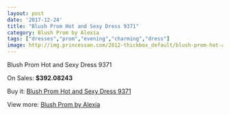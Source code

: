 ```yaml
---
layout: post
date: '2017-12-24'
title: "Blush Prom Hot and Sexy Dress 9371"
category: Blush Prom by Alexia
tags: ["dresses","prom","evening","charming","dress"]
image: http://img.princessan.com/2812-thickbox_default/blush-prom-hot-and-sexy-dress-9371.jpg
---
```

Blush Prom Hot and Sexy Dress 9371

On Sales: **$392.08243**
<a href="https://www.princessan.com/en/blush-prom-by-alexia/1266-blush-prom-hot-and-sexy-dress-9371.html"><amp-img layout="responsive" width="600" height="600" src="//img.princessan.com/2812-thickbox_default/blush-prom-hot-and-sexy-dress-9371.jpg" alt="Blush Prom Hot and Sexy Dress 9371 0" /></a>
<a href="https://www.princessan.com/en/blush-prom-by-alexia/1266-blush-prom-hot-and-sexy-dress-9371.html"><amp-img layout="responsive" width="600" height="600" src="//img.princessan.com/2813-thickbox_default/blush-prom-hot-and-sexy-dress-9371.jpg" alt="Blush Prom Hot and Sexy Dress 9371 1" /></a>

Buy it: [Blush Prom Hot and Sexy Dress 9371](https://www.princessan.com/en/blush-prom-by-alexia/1266-blush-prom-hot-and-sexy-dress-9371.html "Blush Prom Hot and Sexy Dress 9371")

View more: [Blush Prom by Alexia](https://www.princessan.com/en/11-blush-prom-by-alexia "Blush Prom by Alexia")